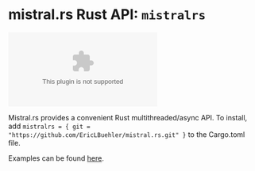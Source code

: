 # mistral.rs Rust API: `mistralrs`
[![Documentation](https://github.com/EricLBuehler/mistral.rs/actions/workflows/docs.yml/badge.csv)](https://ericlbuehler.github.io/mistral.rs/mistralrs/)

Mistral.rs provides a convenient Rust multithreaded/async API. To install, add `mistralrs = { git = "https://github.com/EricLBuehler/mistral.rs.git" }` to the Cargo.toml file.

Examples can be found [here](examples).